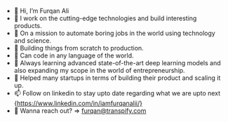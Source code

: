 - 👋 Hi, I’m Furqan Ali
- 👀 I work on the cutting-edge technologies and build interesting products.
- 👀 On a mission to automate boring jobs in the world using technology and science. 
- 🌱 Building things from scratch to production. 
- 🌱 Can code in any language of the world.
- 🌱 Always learning advanced state-of-the-art deep learning models and also expanding my scope in the world of entrepreneurship.  
- 👀 Helped many startups in terms of building their product and scaling it up. 
- 📫 Follow on linkedin to stay upto date regarding what we are upto next {https://www.linkedin.com/in/iamfurqanalii/}
- 👀 Wanna reach out? => furqan@transpify.com

<!---
furqan4545/furqan4545 is a ✨ special ✨ repository because its `README.md` (this file) appears on your GitHub profile.
You can click the Preview link to take a look at your changes.
--->
